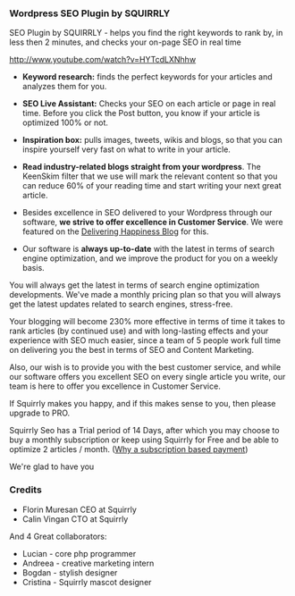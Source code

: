 ### Wordpress SEO Plugin by SQUIRRLY

SEO Plugin by SQUIRRLY - helps you find the right keywords to rank by, in less then 2 minutes, and checks your on-page SEO in real time

http://www.youtube.com/watch?v=HYTcdLXNhhw

 * <strong>Keyword research:</strong> finds the perfect keywords for your articles and analyzes them for you.

 * <strong>SEO Live Assistant:</strong> Checks your SEO on each article or page in real time. Before you click the Post button, you know if your article is  optimized 100% or not.

 * <strong>Inspiration box:</strong> pulls images, tweets, wikis and blogs, so that you can inspire yourself very fast on what to write in your article.

 * <strong>Read industry-related blogs straight from your wordpress</strong>. The KeenSkim filter that we use will mark the relevant content so that you can reduce 60% of your reading time and start writing your next great article.

 * Besides excellence in SEO delivered to your Wordpress through our software, <strong>we strive to offer excellence in Customer Service</strong>. We were featured on the <a title="Squirrly SEO in Delivering Happiness" href="http://www.deliveringhappiness.com/everyday-happiness-florin-squirrly-and-how-theyre-making-happy-work/" target="_blank">Delivering Happiness Blog</a> for this.

 * Our software is <strong>always up-to-date</strong> with the latest in terms of search engine optimization, and we improve the product for you on a weekly basis.

You will always get the latest in terms of search engine optimization developments. We've made a monthly pricing plan so that you will always get the latest updates related to search engines, stress-free.

Your blogging will become 230% more effective in terms of time it takes to rank articles (by continued use) and with long-lasting effects  and your experience with SEO much easier, since a team of 5 people work full time on delivering you the best in terms of SEO and Content Marketing.

Also, our wish is to provide you with the best customer service, and while our software offers you excellent SEO on every single article you write, our team is here to offer you excellence in Customer Service.

If Squirrly makes you happy, and if this makes sense to you, then please upgrade to PRO.

Squirrly Seo has a Trial period of 14 Days, after which you may choose to buy a monthly subscription or keep using Squirrly for Free and be able to optimize 2 articles / month. (<a href="http://www.florins.co/3_reasons_why_a_subscription_based_payment_keeps_you_safe_and_happy-pag397-article_id62026.html" title="Squirrly SEO" target="_blank">Why a subscription based payment</a>)

We're glad to have you


### Credits
* Florin Muresan CEO at Squirrly
* Calin Vingan CTO at Squirrly

And 4 Great collaborators:

* Lucian - core php programmer
* Andreea - creative marketing intern
* Bogdan - stylish designer
* Cristina  - Squirrly mascot designer
